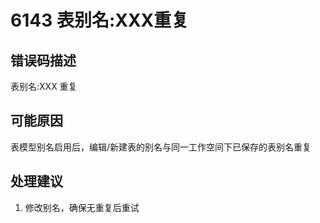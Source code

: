 # 6143 表别名:XXX重复<a name="dgc_01_277"></a>

## 错误码描述<a name="zh-cn_topic_0000001113999114_se842c39d44ee45e587ca36bb50cf37c7"></a>

表别名:XXX 重复

## 可能原因<a name="zh-cn_topic_0000001113999114_s658a289c6be04e6d8c6bee691c1aaa2e"></a>

表模型别名启用后，编辑/新建表的别名与同一工作空间下已保存的表别名重复

## 处理建议<a name="zh-cn_topic_0000001113999114_section192884102474"></a>

1.  修改别名，确保无重复后重试

